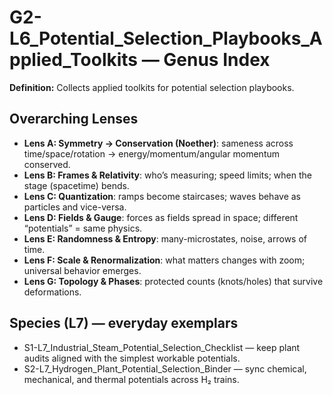# G2-L6_Potential_Selection_Playbooks_Applied_Toolkits — Genus Index
**Definition:** Collects applied toolkits for potential selection playbooks.

## Overarching Lenses

- **Lens A: Symmetry -> Conservation (Noether)**: sameness across time/space/rotation → energy/momentum/angular momentum conserved.
- **Lens B: Frames & Relativity**: who’s measuring; speed limits; when the stage (spacetime) bends.
- **Lens C: Quantization**: ramps become staircases; waves behave as particles and vice-versa.
- **Lens D: Fields & Gauge**: forces as fields spread in space; different “potentials” = same physics.
- **Lens E: Randomness & Entropy**: many-microstates, noise, arrows of time.
- **Lens F: Scale & Renormalization**: what matters changes with zoom; universal behavior emerges.
- **Lens G: Topology & Phases**: protected counts (knots/holes) that survive deformations.

## Species (L7) — everyday exemplars
- S1-L7_Industrial_Steam_Potential_Selection_Checklist — keep plant audits aligned with the simplest workable potentials.
- S2-L7_Hydrogen_Plant_Potential_Selection_Binder — sync chemical, mechanical, and thermal potentials across H₂ trains.
